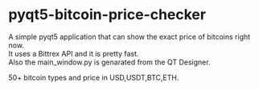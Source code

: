 # pyqt5-bitcoin-price-checker
A simple pyqt5 application that can show the exact price of bitcoins right now.<br>
It uses a Bittrex API and it is pretty fast.<br>
Also the main_window.py is genarated from the QT Designer.

50+ bitcoin types and price in USD,USDT,BTC,ETH.<br>

